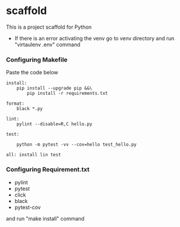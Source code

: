 # scaffold
This is a project scaffold for Python

* If there is an error activating the venv go to venv directory and run "virtaulenv .env" command

### Configuring Makefile

Paste the code below

```
install:
	pip install --upgrade pip &&\
		pip install -r requirements.txt
		
format:
	black *.py
	
lint:
	pylint --disable=R,C hello.py
	
test:

	python -m pytest -vv --cov=hello test_hello.py

all: install lin test
```

### Configuring Requirement.txt

* pylint
* pytest
* click
* black
* pytest-cov

and run "make install" command